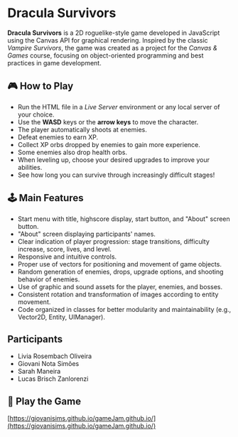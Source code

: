 # Dracula Survivors

**Dracula Survivors** is a 2D roguelike-style game developed in JavaScript using the Canvas API for graphical rendering. Inspired by the classic *Vampire Survivors*, the game was created as a project for the *Canvas & Games* course, focusing on object-oriented programming and best practices in game development.

## 🎮 How to Play

* Run the HTML file in a *Live Server* environment or any local server of your choice.
* Use the **WASD** keys or the **arrow keys** to move the character.
* The player automatically shoots at enemies.
* Defeat enemies to earn XP.
* Collect XP orbs dropped by enemies to gain more experience.
* Some enemies also drop health orbs.
* When leveling up, choose your desired upgrades to improve your abilities.
* See how long you can survive through increasingly difficult stages!

## 🕹️ Main Features

* Start menu with title, highscore display, start button, and "About" screen button.
* "About" screen displaying participants' names.
* Clear indication of player progression: stage transitions, difficulty increase, score, lives, and level.
* Responsive and intuitive controls.
* Proper use of vectors for positioning and movement of game objects.
* Random generation of enemies, drops, upgrade options, and shooting behavior of enemies.
* Use of graphic and sound assets for the player, enemies, and bosses.
* Consistent rotation and transformation of images according to entity movement.
* Code organized in classes for better modularity and maintainability (e.g., Vector2D, Entity, UIManager).

## Participants

* Livia Rosembach Oliveira
* Giovani Nota Simões
* Sarah Maneira
* Lucas Brisch Zanlorenzi


## 🔗 Play the Game

[https://giovanisims.github.io/gameJam.github.io/](https://giovanisims.github.io/gameJam.github.io/)

